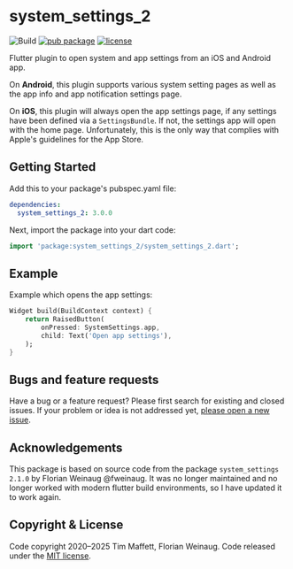 # system_settings_2

![Build](https://github.com/timmaffett/system_settings_2/workflows/Build/badge.svg)
[![pub package](https://img.shields.io/pub/v/system_settings_2.svg)](https://pub.dev/packages/system_settings_2)
[![license](https://img.shields.io/badge/license-MIT-green)](https://github.com/timmaffett/system_settings_2/blob/master/LICENSE)

Flutter plugin to open system and app settings from an iOS and Android app.

On **Android**, this plugin supports various system setting pages as well as the app info and app notification settings page.

On **iOS**, this plugin will always open the app settings page, if any settings have been defined via a `SettingsBundle`.
If not, the settings app will open with the home page. Unfortunately, this is the only way that complies with Apple's guidelines for the App Store.

## Getting Started

Add this to your package's pubspec.yaml file:

```yaml
dependencies:
  system_settings_2: 3.0.0
```

Next, import the package into your dart code:

```dart
import 'package:system_settings_2/system_settings_2.dart';
```

## Example

Example which opens the app settings:

```dart
Widget build(BuildContext context) {
    return RaisedButton(
        onPressed: SystemSettings.app,
        child: Text('Open app settings'),
    );
}
```

## Bugs and feature requests

Have a bug or a feature request? Please first search for existing and closed issues.
If your problem or idea is not addressed yet, [please open a new issue](https://github.com/timmaffett/system_settings_2/issues/new).

## Acknowledgements

This package is based on source code from the package `system_settings 2.1.0` by Florian Weinaug @fweinaug.  It was no longer maintained and no longer worked with modern flutter build environments, so I have updated it to work again.

## Copyright & License

Code copyright 2020–2025 Tim Maffett, Florian Weinaug.
Code released under the [MIT license](https://github.com/timmaffett/system_settings_2/blob/master/LICENSE).

